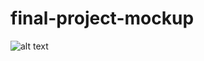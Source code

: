 # final-project-mockup
![alt text](https://github.com/dumlaoj/final-project-mockup/https://github.com/dumlaoj/final-project-mockup/blob/master/Screen%20Shot%202016-10-25%20at%2010.51.15%20AM.png)
